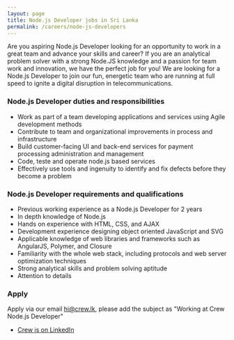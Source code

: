 ```yaml
---
layout: page
title: Node.js Developer jobs in Sri Lanka
permalink: /careers/node-js-developers
---
```



Are you aspiring Node.js Developer looking for an opportunity to work in a great team and advance your skills and career?
If you are an analytical problem solver with a strong Node.JS knowledge and a passion for team work and innovation, we have the perfect job for you!
We are looking for a Node.js Developer to join our fun, energetic team who are running at full speed to ignite a digital disruption in telecommunications.

### Node.js Developer duties and responsibilities
* Work as part of a team developing applications and services using Agile development methods
* Contribute to team and organizational improvements in process and infrastructure
* Build customer-facing UI and back-end services for payment processing administration and management
* Code, teste and operate node.js based services
* Effectively use tools and ingenuity to identify and fix defects before they become a problem

### Node.js Developer requirements and qualifications
* Previous working experience as a Node.js Developer for 2 years
* In depth knowledge of Node.js
* Hands on experience with HTML, CSS, and AJAX
* Development experience designing object oriented JavaScript and SVG
* Applicable knowledge of web libraries and frameworks such as AngularJS, Polymer, and Closure
* Familiarity with the whole web stack, including protocols and web server optimization techniques
* Strong analytical skills and problem solving aptitude
* Attention to details

### Apply

Apply via our email hi@crew.lk, please  add the subject as "Working at Crew Node.js Developer"

* [Crew is on LinkedIn](https://www.linkedin.com/company/crew-lk/)